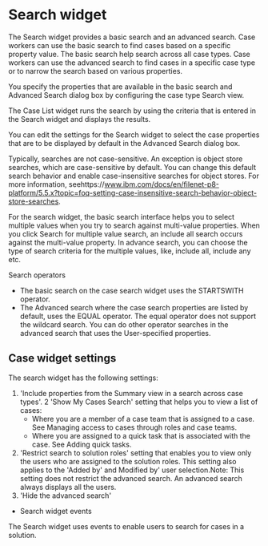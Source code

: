 # Search widget

The Search widget provides a basic search and an advanced search. Case workers can use the basic
search to find cases based on a specific property value. The basic search help search across all
case types. Case workers can use the advanced search to find cases in a specific case type or to
narrow the search based on various properties.

You specify the properties that are available in the basic search and Advanced
Search dialog box by configuring the case type Search view.

The Case List widget runs the search by using the criteria that
is entered in the Search widget and displays the results.

You can edit the settings for the Search widget to
select the case properties that are to be displayed by default in
the Advanced Search dialog box.

Typically, searches are not case-sensitive. An exception is object store searches, which are
case-sensitive by default. You can change this default search behavior and enable case-insensitive
searches for object stores. For more information, seehttps://www.ibm.com/docs/en/filenet-p8-platform/5.5.x?topic=foq-setting-case-insensitive-search-behavior-object-store-searches.

For the search widget, the basic search interface helps you to select multiple values when you
try to search against multi-value properties. When you click Search for
multiple value search, an include all search occurs against the multi-value
property. In advance search, you can choose the type of search criteria for the multiple values,
like, include all, include any etc.

Search operators

- The basic search on the case search widget uses the STARTSWITH operator.
- The Advanced search where the case search properties are listed by default, uses the
EQUAL operator. The equal operator does not support the wildcard search. You can do
other operator searches in the advanced search that uses the User-specified
properties.

## Case widget settings

The search widget has the following settings:

1. 'Include properties from the Summary view in a search across case types'.
2 'Show My Cases Search' setting that helps you to view a list of cases:
    - Where you are a member of a case team that is assigned to a case. See Managing access to cases through roles and case teams.
    - Where you are assigned to a quick task that is associated with the case. See Adding quick tasks.
3. 'Restrict search to solution roles' setting that enables you to view only the users who are
assigned to the solution roles. This setting also applies to the 'Added by' and Modified by' user
selection.Note: This setting does not restrict the advanced search. An advanced search always
displays all the users.
4. 'Hide the advanced search'

- Search widget events

The Search widget uses events to enable users to search for cases in a solution.